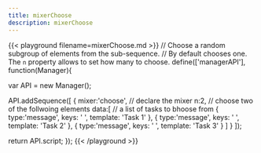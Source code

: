 ```yaml
---
title: mixerChoose
description: mixerChoose
---
```


{{< playground filename=mixerChoose.md >}}
// Choose a random subgroup of elements from the sub-sequence.
// By default chooses one. The `n` property allows to set how many to choose.
define(['managerAPI'], function(Manager){

  var API = new Manager();

  API.addSequence([
    {
      mixer:'choose', // declare the mixer
      n:2, // choose two of the follwoing elements
      data:[ // a list of tasks to bhoose from
        {
          type:'message',
          keys: ' ',
          template: 'Task 1'
        },
        {
          type:'message',
          keys: ' ',
          template: 'Task 2'
        },
        {
          type:'message',
          keys: ' ',
          template: 'Task 3'
        }
      ]
    }
  ]);

  return API.script;
});
{{< /playground >}}
